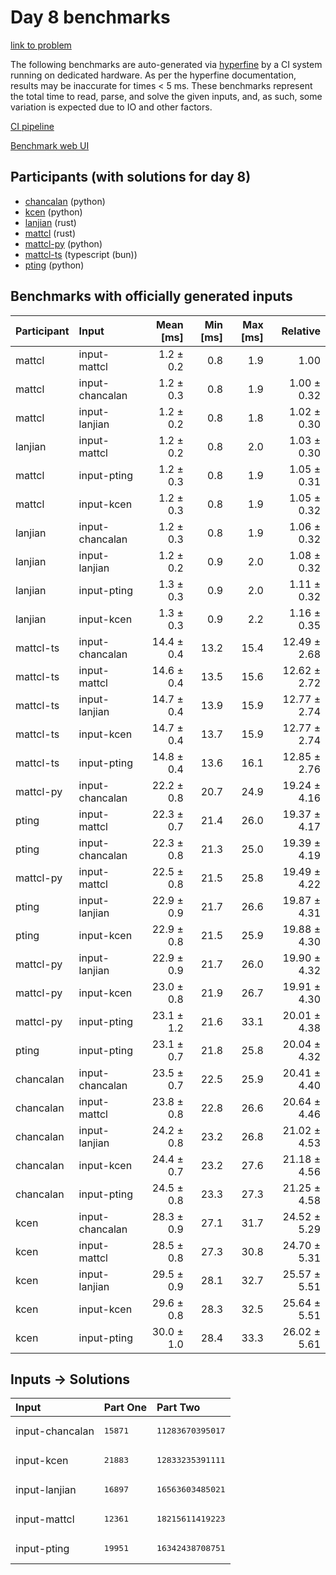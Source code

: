 # Day 8 benchmarks

[link to problem](https://adventofcode.com/2023/day/8)

The following benchmarks are auto-generated via
[hyperfine](https://github.com/sharkdp/hyperfine) by a CI system running on
dedicated hardware. As per the hyperfine documentation, results may be
inaccurate for times < 5 ms. These benchmarks represent the total time to read,
parse, and solve the given inputs, and, as such, some variation is expected due
to IO and other factors.

[CI pipeline](http://ci.papercode.net:8080/teams/main/pipelines/aoc2023)

[Benchmark web UI](https://aoc.ancalagon.black)


## Participants (with solutions for day 8)

- [chancalan](https://github.com/chancalan/aoc2023) (python)
- [kcen](https://github.com/kcen/aoc2023) (python)
- [lanjian](https://github.com/lanjian/aoc-2023) (rust)
- [mattcl](https://github.com/mattcl/aoc2023) (rust)
- [mattcl-py](https://github.com/mattcl/aoc2023-py) (python)
- [mattcl-ts](https://github.com/mattcl/aoc2023-js) (typescript (bun))
- [pting](https://github.com/pting/aoc2023) (python)


## Benchmarks with officially generated inputs

| Participant | Input | Mean [ms] | Min [ms] | Max [ms] | Relative |
|:---|:---|---:|---:|---:|---:|
| mattcl | input-mattcl | 1.2 ± 0.2 | 0.8 | 1.9 | 1.00 |
| mattcl | input-chancalan | 1.2 ± 0.3 | 0.8 | 1.9 | 1.00 ± 0.32 |
| mattcl | input-lanjian | 1.2 ± 0.2 | 0.8 | 1.8 | 1.02 ± 0.30 |
| lanjian | input-mattcl | 1.2 ± 0.2 | 0.8 | 2.0 | 1.03 ± 0.30 |
| mattcl | input-pting | 1.2 ± 0.3 | 0.8 | 1.9 | 1.05 ± 0.31 |
| mattcl | input-kcen | 1.2 ± 0.3 | 0.8 | 1.9 | 1.05 ± 0.32 |
| lanjian | input-chancalan | 1.2 ± 0.3 | 0.8 | 1.9 | 1.06 ± 0.32 |
| lanjian | input-lanjian | 1.2 ± 0.2 | 0.9 | 2.0 | 1.08 ± 0.32 |
| lanjian | input-pting | 1.3 ± 0.3 | 0.9 | 2.0 | 1.11 ± 0.32 |
| lanjian | input-kcen | 1.3 ± 0.3 | 0.9 | 2.2 | 1.16 ± 0.35 |
| mattcl-ts | input-chancalan | 14.4 ± 0.4 | 13.2 | 15.4 | 12.49 ± 2.68 |
| mattcl-ts | input-mattcl | 14.6 ± 0.4 | 13.5 | 15.6 | 12.62 ± 2.72 |
| mattcl-ts | input-lanjian | 14.7 ± 0.4 | 13.9 | 15.9 | 12.77 ± 2.74 |
| mattcl-ts | input-kcen | 14.7 ± 0.4 | 13.7 | 15.9 | 12.77 ± 2.74 |
| mattcl-ts | input-pting | 14.8 ± 0.4 | 13.6 | 16.1 | 12.85 ± 2.76 |
| mattcl-py | input-chancalan | 22.2 ± 0.8 | 20.7 | 24.9 | 19.24 ± 4.16 |
| pting | input-mattcl | 22.3 ± 0.7 | 21.4 | 26.0 | 19.37 ± 4.17 |
| pting | input-chancalan | 22.3 ± 0.8 | 21.3 | 25.0 | 19.39 ± 4.19 |
| mattcl-py | input-mattcl | 22.5 ± 0.8 | 21.5 | 25.8 | 19.49 ± 4.22 |
| pting | input-lanjian | 22.9 ± 0.9 | 21.7 | 26.6 | 19.87 ± 4.31 |
| pting | input-kcen | 22.9 ± 0.8 | 21.5 | 25.9 | 19.88 ± 4.30 |
| mattcl-py | input-lanjian | 22.9 ± 0.9 | 21.7 | 26.0 | 19.90 ± 4.32 |
| mattcl-py | input-kcen | 23.0 ± 0.8 | 21.9 | 26.7 | 19.91 ± 4.30 |
| mattcl-py | input-pting | 23.1 ± 1.2 | 21.6 | 33.1 | 20.01 ± 4.38 |
| pting | input-pting | 23.1 ± 0.7 | 21.8 | 25.8 | 20.04 ± 4.32 |
| chancalan | input-chancalan | 23.5 ± 0.7 | 22.5 | 25.9 | 20.41 ± 4.40 |
| chancalan | input-mattcl | 23.8 ± 0.8 | 22.8 | 26.6 | 20.64 ± 4.46 |
| chancalan | input-lanjian | 24.2 ± 0.8 | 23.2 | 26.8 | 21.02 ± 4.53 |
| chancalan | input-kcen | 24.4 ± 0.7 | 23.2 | 27.6 | 21.18 ± 4.56 |
| chancalan | input-pting | 24.5 ± 0.8 | 23.3 | 27.3 | 21.25 ± 4.58 |
| kcen | input-chancalan | 28.3 ± 0.9 | 27.1 | 31.7 | 24.52 ± 5.29 |
| kcen | input-mattcl | 28.5 ± 0.8 | 27.3 | 30.8 | 24.70 ± 5.31 |
| kcen | input-lanjian | 29.5 ± 0.9 | 28.1 | 32.7 | 25.57 ± 5.51 |
| kcen | input-kcen | 29.6 ± 0.8 | 28.3 | 32.5 | 25.64 ± 5.51 |
| kcen | input-pting | 30.0 ± 1.0 | 28.4 | 33.3 | 26.02 ± 5.61 |


## Inputs -> Solutions

| Input | Part One | Part Two |
|:---|:---|:---|
|input-chancalan|<pre>15871</pre>|<pre>11283670395017</pre>|
|input-kcen|<pre>21883</pre>|<pre>12833235391111</pre>|
|input-lanjian|<pre>16897</pre>|<pre>16563603485021</pre>|
|input-mattcl|<pre>12361</pre>|<pre>18215611419223</pre>|
|input-pting|<pre>19951</pre>|<pre>16342438708751</pre>|